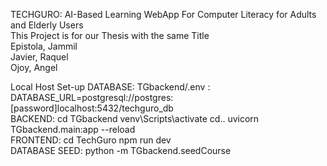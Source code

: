 TECHGURO: AI-Based Learning WebApp For Computer Literacy for Adults and Elderly Users
<br>
This Project is for our Thesis with the same Title
<br>
Epistola, Jammil
<br>
Javier, Raquel
<br>
Ojoy, Angel

Local Host Set-up
DATABASE:
  TGbackend/.env : DATABASE_URL=postgresql://postgres:[password]localhost:5432/techguro_db
  <br>
BACKEND:
  cd TGbackend
  venv\Scripts\activate
  cd..
  uvicorn TGbackend.main:app --reload
  <br>
FRONTEND:
  cd TechGuro
  npm run dev
  <br>
DATABASE SEED:
  python -m TGbackend.seedCourse

